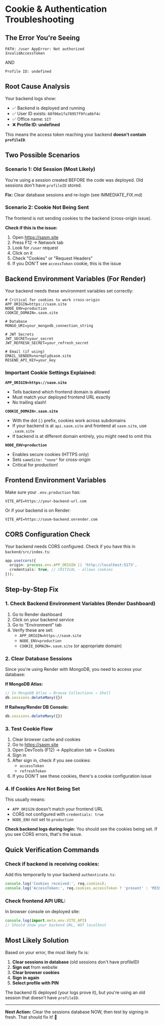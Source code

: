 # Cookie & Authentication Troubleshooting

## The Error You're Seeing

```
PATH: /user AppError: Not authorized
InvalidAccessToken
```

AND

```
Profile ID: undefined
```

## Root Cause Analysis

Your backend logs show:
- ✅ Backend is deployed and running
- ✅ User ID exists: `68f06e1fa78957f9fca6bf4c`
- ✅ Office name: `SIT`
- ❌ **Profile ID: undefined**

This means the access token reaching your backend **doesn't contain `profileID`**.

## Two Possible Scenarios

### Scenario 1: Old Session (Most Likely)
You're using a session created BEFORE the code was deployed. Old sessions don't have `profileID` stored.

**Fix:** Clear database sessions and re-login (see IMMEDIATE_FIX.md)

### Scenario 2: Cookie Not Being Sent
The frontend is not sending cookies to the backend (cross-origin issue).

**Check if this is the issue:**
1. Open https://sasm.site
2. Press F12 → Network tab
3. Look for `/user` request
4. Click on it
5. Check "Cookies" or "Request Headers"
6. If you DON'T see `accessToken` cookie, this is the issue

## Backend Environment Variables (For Render)

Your backend needs these environment variables set correctly:

```env
# Critical for cookies to work cross-origin
APP_ORIGIN=https://sasm.site
NODE_ENV=production
COOKIE_DOMAIN=.sasm.site

# Database
MONGO_URI=your_mongodb_connection_string

# JWT Secrets
JWT_SECRET=your_secret
JWT_REFRESH_SECRET=your_refresh_secret

# Email (if using)
EMAIL_SENDER=noreply@sasm.site
RESEND_API_KEY=your_key
```

### Important Cookie Settings Explained:

**`APP_ORIGIN=https://sasm.site`**
- Tells backend which frontend domain is allowed
- Must match your deployed frontend URL exactly
- No trailing slash!

**`COOKIE_DOMAIN=.sasm.site`**
- With the dot (.) prefix, cookies work across subdomains
- If your backend is at `api.sasm.site` and frontend at `sasm.site`, use `.sasm.site`
- If backend is at different domain entirely, you might need to omit this

**`NODE_ENV=production`**
- Enables secure cookies (HTTPS only)
- Sets `sameSite: "none"` for cross-origin
- Critical for production!

## Frontend Environment Variables

Make sure your `.env.production` has:

```env
VITE_API=https://your-backend-url.com
```

Or if your backend is on Render:
```env
VITE_API=https://sasm-backend.onrender.com
```

## CORS Configuration Check

Your backend needs CORS configured. Check if you have this in `backend/src/index.ts`:

```typescript
app.use(cors({
  origin: process.env.APP_ORIGIN || 'http://localhost:5173',
  credentials: true, // CRITICAL - allows cookies
}));
```

## Step-by-Step Fix

### 1. Check Backend Environment Variables (Render Dashboard)
1. Go to Render dashboard
2. Click on your backend service
3. Go to "Environment" tab
4. Verify these are set:
   - `APP_ORIGIN=https://sasm.site`
   - `NODE_ENV=production`
   - `COOKIE_DOMAIN=.sasm.site` (or appropriate domain)

### 2. Clear Database Sessions
Since you're using Render with MongoDB, you need to access your database:

**If MongoDB Atlas:**
```javascript
// In MongoDB Atlas → Browse Collections → Shell
db.sessions.deleteMany({})
```

**If Railway/Render DB Console:**
```javascript
db.sessions.deleteMany({})
```

### 3. Test Cookie Flow
1. Clear browser cache and cookies
2. Go to https://sasm.site
3. Open DevTools (F12) → Application tab → Cookies
4. Sign in
5. After sign in, check if you see cookies:
   - `accessToken`
   - `refreshToken`
6. If you DON'T see these cookies, there's a cookie configuration issue

### 4. If Cookies Are Not Being Set

This usually means:
- `APP_ORIGIN` doesn't match your frontend URL
- CORS not configured with `credentials: true`
- `NODE_ENV` not set to `production`

**Check backend logs during login:**
You should see the cookies being set. If you see CORS errors, that's the issue.

## Quick Verification Commands

### Check if backend is receiving cookies:
Add this temporarily to your backend `authenticate.ts`:
```typescript
console.log('Cookies received:', req.cookies);
console.log('AccessToken:', req.cookies.accessToken ? 'present' : 'MISSING');
```

### Check frontend API URL:
In browser console on deployed site:
```javascript
console.log(import.meta.env.VITE_API)
// Should show your backend URL, NOT localhost
```

## Most Likely Solution

Based on your error, the most likely fix is:

1. **Clear sessions in database** (old sessions don't have profileID)
2. **Sign out** from website
3. **Clear browser cookies**
4. **Sign in again**
5. **Select profile with PIN**

The backend IS deployed (your logs prove it), but you're using an old session that doesn't have `profileID`.

---

**Next Action:** Clear the sessions database NOW, then test by signing in fresh. That should fix it! 🎯

